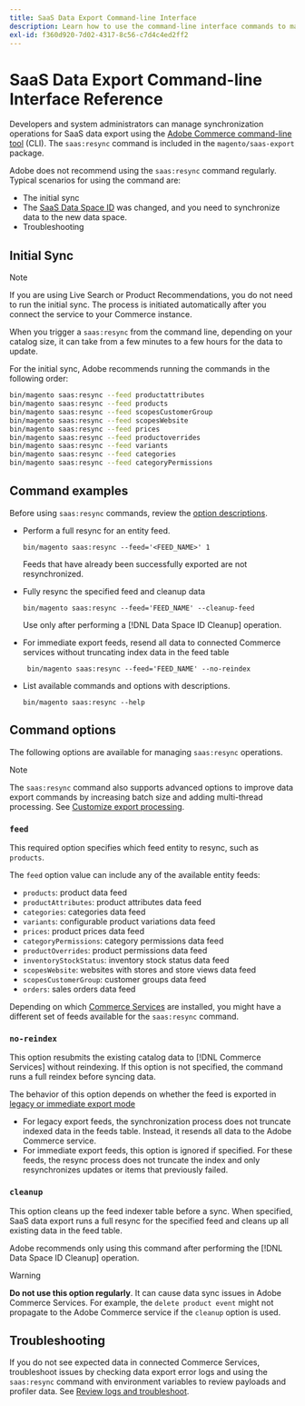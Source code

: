 ```yaml
---
title: SaaS Data Export Command-line Interface
description: Learn how to use the command-line interface commands to manage feeds and processes for the [!DNL data export extension] for Adobe Commerce SaaS services.
exl-id: f360d920-7d02-4317-8c56-c7d4c4ed2ff2
---
```

# SaaS Data Export Command-line Interface Reference

Developers and system administrators can manage synchronization operations for SaaS data export using the [Adobe Commerce command-line tool](https://experienceleague.adobe.com/en/docs/commerce-operations/configuration-guide/cli/config-cli) (CLI). The `saas:resync` command is included in the `magento/saas-export` package.

Adobe does not recommend using the `saas:resync` command regularly. Typical scenarios for using the command are:

- The initial sync
- The [SaaS Data Space ID](https://experienceleague.adobe.com/en/docs/commerce-admin/config/services/saas) was changed, and you need to synchronize data to the new data space.
- Troubleshooting

## Initial Sync

>[!NOTE]
>If you are using Live Search or Product Recommendations, you do not need to run the initial sync. The process is initiated automatically after you connect the service to your Commerce instance.

When you trigger a `saas:resync` from the command line, depending on your catalog size, it can take from a few minutes to a few hours for the data to update.

For the initial sync, Adobe recommends running the commands in the following order:

```bash
bin/magento saas:resync --feed productattributes
bin/magento saas:resync --feed products
bin/magento saas:resync --feed scopesCustomerGroup
bin/magento saas:resync --feed scopesWebsite
bin/magento saas:resync --feed prices
bin/magento saas:resync --feed productoverrides
bin/magento saas:resync --feed variants
bin/magento saas:resync --feed categories
bin/magento saas:resync --feed categoryPermissions
```

## Command examples

Before using `saas:resync` commands, review the [option descriptions](#command-options).

- Perform a full resync for an entity feed.

  ```
  bin/magento saas:resync --feed='<FEED_NAME>' 1
  ```

  Feeds that have already been successfully exported are not resynchronized.

- Fully resync the specified feed and cleanup data

  ```
  bin/magento saas:resync --feed='FEED_NAME' --cleanup-feed
  ```

  Use only after performing a [!DNL Data Space ID Cleanup] operation.

- For immediate export feeds, resend all data to connected Commerce services without truncating index data in the feed table

  ```
   bin/magento saas:resync --feed='FEED_NAME' --no-reindex
  ```

- List available commands and options with descriptions.

  ```
  bin/magento saas:resync --help
  ```

## Command options

The following options are available for managing `saas:resync` operations.

>[!NOTE]
>
>The `saas:resync` command also supports advanced options to improve data export commands by increasing batch size and adding multi-thread processing. See [Customize export processing](customize-export-processing.md).

### `feed`

This required option specifies which feed entity to resync, such as `products`.

The `feed` option value can include any of the available entity feeds:

- `products`: product data feed
- `productAttributes`: product attributes data feed
- `categories`: categories data feed
- `variants`: configurable product variations data feed
- `prices`: product prices data feed
- `categoryPermissions`: category permissions data feed
- `productOverrides`: product permissions data feed
- `inventoryStockStatus`: inventory stock status data feed
- `scopesWebsite`: websites with stores and store views data feed
- `scopesCustomerGroup`: customer groups data feed
- `orders`: sales orders data feed

Depending on which [Commerce Services](../landing/saas.md) are installed, you might have a different set of feeds available for the `saas:resync` command.

### `no-reindex`

This option resubmits the existing catalog data to [!DNL Commerce Services] without reindexing. If this option is not specified, the command runs a full reindex before syncing data.

The behavior of this option depends on whether the feed is exported in [legacy or immediate export mode](data-synchronization.md#synchronization-modes)

- For legacy export feeds, the synchronization process does not truncate indexed data in the feeds table. Instead, it resends all data to the Adobe Commerce service.
- For immediate export feeds, this option is ignored if specified. For these feeds, the resync process does not truncate the index and only resynchronizes updates or items that previously failed.

### `cleanup`

This option cleans up the feed indexer table before a sync. When specified, SaaS data export runs a full resync for the specified feed and cleans up all existing data in the feed table.

Adobe recommends only using this command after performing the [!DNL Data Space ID Cleanup] operation.

>[!WARNING]
>
>**Do not use this option regularly**. It can cause data sync issues in Adobe Commerce Services. For example, the `delete product event` might not propagate to the Adobe Commerce service if the `cleanup` option is used.

## Troubleshooting

If you do not see expected data in connected Commerce Services, troubleshoot issues by checking data export error logs and using the `saas:resync` command with environment variables to review payloads and profiler data. See [Review logs and troubleshoot](troubleshooting-logging.md).
